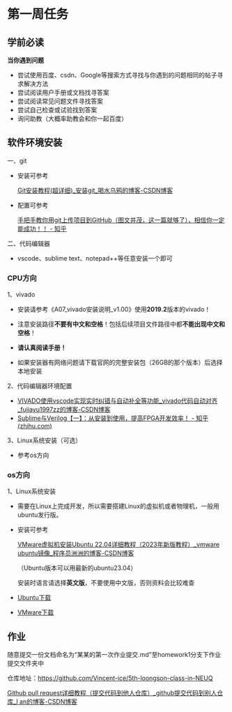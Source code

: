 # 第一周任务

## 学前必读

**当你遇到问题**

- 尝试使用百度、csdn、Google等搜索方式寻找与你遇到的问题相同的帖子寻求解决方法
- 尝试阅读用户手册或文档找寻答案
- 尝试阅读常见问题文件寻找答案
- 尝试自己检查或试验找到答案
- 询问助教（大概率助教会和你一起百度）

## 软件环境安装

一、git

- 安装可参考

  [Git安装教程(超详细)_安装git_喝水乌鸦的博客-CSDN博客](https://blog.csdn.net/m0_69680577/article/details/129654393)

- 配置可参考

  [手把手教你用git上传项目到GitHub（图文并茂，这一篇就够了），相信你一定能成功！！ - 知乎 ](https://zhuanlan.zhihu.com/p/193140870)

二、代码编辑器

- vscode、sublime text、notepad++等任意安装一个即可

### CPU方向

1、vivado

- 安装请参考《A07_vivado安装说明_v1.00》使用**2019.2**版本的vivado！

- 注意安装路径**不要有中文和空格**！包括后续项目文件路径中都**不能出现中文和空格**！
- **请认真阅读手册！**
- 如果安装器有网络问题请下载官网的完整安装包（26GB的那个版本）后选择本地安装

2、代码编辑器环境配置

- [VIVADO使用vscode实现实时纠错与自动补全等功能_vivado代码自动对齐_fujiayu1997zz的博客-CSDN博客](https://blog.csdn.net/weixin_44425619/article/details/115479272)
- [Sublime与Verilog【一】：从安装到使用，提高FPGA开发效率！ - 知乎 (zhihu.com)](https://zhuanlan.zhihu.com/p/341728027)

3、Linux系统安装（可选）

- 参考os方向

### os方向

1、Linux系统安装

- 需要在Linux上完成开发，所以需要搭建Linux的虚拟机或者物理机，一般用ubuntu发行版。

- 安装可参考

  [VMware虚拟机安装Ubuntu 22.04详细教程（2023年新版教程）_vmware ubuntu镜像_程序员洲洲的博客-CSDN博客](https://blog.csdn.net/weixin_51484460/article/details/130996015?ops_request_misc=&request_id=&biz_id=102&utm_term=vmware安装ubuntu23.04&utm_medium=distribute.pc_search_result.none-task-blog-2~all~sobaiduweb~default-6-130996015.142^v93^chatgptT3_2&spm=1018.2226.3001.4187)

  （Ubuntu版本可以用最新的ubuntu23.04）

  安装时语言请选择**英文版**，不要使用中文版，否则资料会比较难查

- [Ubuntu下载](http://old-releases.ubuntu.com/releases/kinetic/)

- [VMware下载](https://www.vmware.com/products/workstation-pro/workstation-pro-evaluation.html)



## 作业

随意提交一份文档命名为“某某的第一次作业提交.md”至homework1分支下作业提交文件夹中

仓库地址：https://github.com/Vincent-ice/5th-loongson-class-in-NEUQ

[Github pull request详细教程（提交代码到他人仓库）_github提交代码到别人仓库_I an的博客-CSDN博客](https://blog.csdn.net/CY2333333/article/details/113731490)